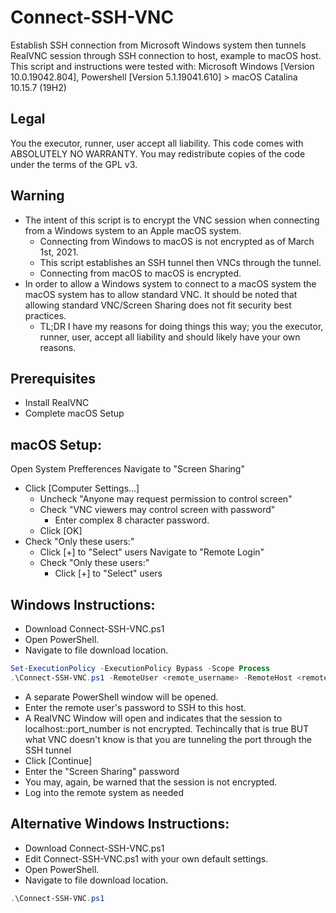 # Connect-SSH-VNC
Establish SSH connection from Microsoft Windows system then tunnels RealVNC session through SSH connection to host, example to macOS host. This script and instructions were tested with: Microsoft Windows [Version 10.0.19042.804], Powershell [Version 5.1.19041.610] >  macOS Catalina 10.15.7 (19H2)

## Legal
You the executor, runner, user accept all liability.
This code comes with ABSOLUTELY NO WARRANTY.
You may redistribute copies of the code under the terms of the GPL v3.

## Warning
- The intent of this script is to encrypt the VNC session when connecting from a Windows system to an Apple macOS system.
  - Connecting from Windows to macOS is not encrypted as of March 1st, 2021.
  - This script establishes an SSH tunnel then VNCs through the tunnel.
  - Connecting from macOS to macOS is encrypted.
- In order to allow a Windows system to connect to a macOS system the macOS system has to allow standard VNC. It should be noted that allowing standard VNC/Screen Sharing does not fit security best practices.
  - TL;DR I have my reasons for doing things this way; you the executor, runner, user, accept all liability and should likely have your own reasons.

## Prerequisites
- Install RealVNC
- Complete macOS Setup

## macOS Setup:
Open System Prefferences
  Navigate to "Screen Sharing"
  - Click [Computer Settings...]
    - Uncheck "Anyone may request permission to control screen"
    - Check "VNC viewers may control screen with password"
      - Enter complex 8 character password.
    - Click [OK]
  - Check "Only these users:"
    - Click [+] to "Select" users
  Navigate to "Remote Login"
    - Check "Only these users:"
      - Click [+] to "Select" users

## Windows Instructions:
  - Download Connect-SSH-VNC.ps1
  - Open PowerShell.
  - Navigate to file download location.
```powershell
Set-ExecutionPolicy -ExecutionPolicy Bypass -Scope Process
.\Connect-SSH-VNC.ps1 -RemoteUser <remote_username> -RemoteHost <remote_hostname_or_ip>
```
  - A separate PowerShell window will be opened.
  - Enter the remote user's password to SSH to this host.
  - A RealVNC Window will open and indicates that the session to localhost::port_number is not encrypted.
    Techincally that is true BUT what VNC doesn't know is that you are tunneling the port through the SSH tunnel
  - Click [Continue]
  - Enter the "Screen Sharing" password
  - You may, again, be warned that the session is not encrypted.
  - Log into the remote system as needed

## Alternative Windows Instructions:
  - Download Connect-SSH-VNC.ps1
  - Edit Connect-SSH-VNC.ps1 with your own default settings.
  - Open PowerShell.
  - Navigate to file download location.
```powershell
.\Connect-SSH-VNC.ps1
```

